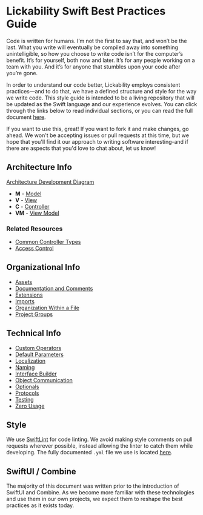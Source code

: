 # Lickability Swift Best Practices Guide

Code is written for humans. I’m not the first to say that, and won’t be the last. What you write will eventually be compiled away into something unintelligible, so how you choose to write code isn’t for the computer’s benefit. It’s for yourself, both now and later. It’s for any people working on a team with you. And it’s for anyone that stumbles upon your code after you’re gone.

In order to understand our code better, Lickability employs consistent practices—and to do that, we have a defined structure and style for the way we write code. This style guide is intended to be a living repository that will be updated as the Swift language and our experience evolves. You can click through the links below to read individual sections, or you can read the full document [here](https://github.com/Lickability/swift-best-practices/blob/master/CombinedDocument.md).

If you want to use this, great! If you want to fork it and make changes, go ahead. We won't be accepting issues or pull requests at this time, but we hope that you'll find it our approach to writing software interesting-and if there are aspects that you'd love to chat about, let us know!

## Architecture Info

[Architecture Development Diagram](https://github.com/Lickability/swift-style-guide/blob/master/ArchitectureDiagram.md)

* **M** - [Model](https://github.com/Lickability/swift-style-guide/blob/master/Model.md)
* **V** - [View](https://github.com/Lickability/swift-style-guide/blob/master/View.md)
* **C** - [Controller](https://github.com/Lickability/swift-style-guide/blob/master/Controller.md)
* **VM** - [View Model](https://github.com/Lickability/swift-style-guide/blob/master/ViewModel.md)

### Related Resources
* [Common Controller Types](https://github.com/Lickability/swift-style-guide/blob/master/CommonControllerTypes.md)
* [Access Control](https://github.com/Lickability/swift-style-guide/blob/master/AccessControl.md)

## Organizational Info 
* [Assets](https://github.com/Lickability/swift-style-guide/blob/master/Assets.md)
* [Documentation and Comments](https://github.com/Lickability/swift-style-guide/blob/master/DocumentationAndComments.md)
* [Extensions](https://github.com/Lickability/swift-style-guide/blob/master/Extensions.md)
* [Imports](https://github.com/Lickability/swift-style-guide/blob/master/Imports.md)
* [Organization Within a File](https://github.com/Lickability/swift-style-guide/blob/master/OrganizationWithinAFile.md)
* [Project Groups](https://github.com/Lickability/swift-style-guide/blob/master/ProjectGroups.md)

## Technical Info
* [Custom Operators](https://github.com/Lickability/swift-style-guide/blob/master/CustomOperators.md)
* [Default Parameters](https://github.com/Lickability/swift-style-guide/blob/master/DefaultParameters.md)
* [Localization](https://github.com/Lickability/swift-style-guide/blob/master/Localization.md)
* [Naming](https://github.com/Lickability/swift-style-guide/blob/master/Naming.md)
* [Interface Builder](https://github.com/Lickability/swift-style-guide/blob/master/InterfaceBuilder.md)
* [Object Communication](https://github.com/Lickability/swift-style-guide/blob/master/Object%20Communication.md)
* [Optionals](https://github.com/Lickability/swift-style-guide/blob/master/Optionals.md)
* [Protocols](https://github.com/Lickability/swift-style-guide/blob/master/Protocols.md)
* [Testing](https://github.com/Lickability/swift-style-guide/blob/master/Testing.md)
* [Zero Usage](https://github.com/Lickability/swift-style-guide/blob/master/Zero%20Usage.md)

## Style

We use [SwiftLint](https://github.com/realm/SwiftLint) for code linting. We avoid making style comments on pull requests wherever possible, instead allowing the linter to catch them while developing. The fully documented `.yml` file we use is located [here](https://github.com/Lickability/swift-style-guide/blob/master/.swiftlint.yml).

## SwiftUI / Combine
The majority of this document was written prior to the introduction of SwiftUI and Combine. As we become more familiar with these technologies and use them in our own projects, we expect them to reshape the best practices as it exists today.
